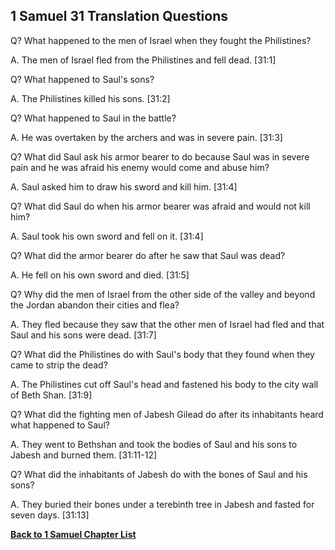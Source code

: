 ## 1 Samuel 31 Translation Questions ##

Q? What happened to the men of Israel when they fought the Philistines?

A. The men of Israel fled from the Philistines and fell dead. [31:1]

Q? What happened to Saul's sons?

A. The Philistines killed his sons. [31:2]

Q? What happened to Saul in the battle?

A. He was overtaken by the archers and was in severe pain. [31:3]

Q? What did Saul ask his armor bearer to do because Saul was in severe pain and he was afraid his enemy would come and abuse him?

A. Saul asked him to draw his sword and kill him. [31:4]

Q? What did Saul do when his armor bearer was afraid and would not kill him?

A. Saul took his own sword and fell on it. [31:4]

Q? What did the armor bearer do after he saw that Saul was dead?

A. He fell on his own sword and died. [31:5]

Q? Why did the men of Israel from the other side of the valley and beyond the Jordan abandon their cities and flea?

A. They fled because they saw that the other men of Israel had fled and that Saul and his sons were dead. [31:7]

Q? What did the Philistines do with Saul's body that they found when they came to strip the dead?

A. The Philistines cut off Saul's head and fastened his body to the city wall of Beth Shan. [31:9]

Q? What did the fighting men of Jabesh Gilead do after its inhabitants heard what happened to Saul?

A. They went to Bethshan and took the bodies of Saul and his sons to Jabesh and burned them. [31:11-12]

Q? What did the inhabitants of Jabesh do with the bones of Saul and his sons?

A. They buried their bones under a terebinth tree in Jabesh and fasted for seven days. [31:13]

__[Back to 1 Samuel Chapter List](./)__

